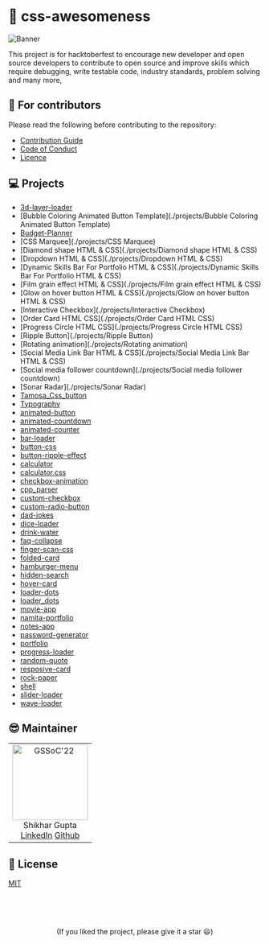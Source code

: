 # 🚀 css-awesomeness

![Banner](./scripts/assets/banner.png)

This project is for hacktoberfest to encourage new developer and open source developers to contribute to open source and improve skills which require debugging, write testable code, industry standards, problem solving and many more,

## 💙 For contributors

Please read the following before contributing to the repository:

- [Contribution Guide](./CONTRIBUTING.md)
- [Code of Conduct](./CODE_OF_CONDUCT.md)
- [Licence](./LICENCE.md)

## 💻 Projects

 
- [3d-layer-loader](./projects/3d-layer-loader) 
- [Bubble Coloring Animated Button Template](./projects/Bubble Coloring Animated Button Template) 
- [Budget-Planner](./projects/Budget-Planner) 
- [CSS Marquee](./projects/CSS Marquee) 
- [Diamond shape HTML &amp; CSS](./projects/Diamond shape HTML &amp; CSS) 
- [Dropdown HTML &amp; CSS](./projects/Dropdown HTML &amp; CSS) 
- [Dynamic Skills Bar For Portfolio HTML &amp; CSS](./projects/Dynamic Skills Bar For Portfolio HTML &amp; CSS) 
- [Film grain effect HTML &amp; CSS](./projects/Film grain effect HTML &amp; CSS) 
- [Glow on hover button HTML &amp; CSS](./projects/Glow on hover button HTML &amp; CSS) 
- [Interactive Checkbox](./projects/Interactive Checkbox) 
- [Order Card HTML CSS](./projects/Order Card HTML CSS) 
- [Progress Circle HTML CSS](./projects/Progress Circle HTML CSS) 
- [Ripple Button](./projects/Ripple Button) 
- [Rotating animation](./projects/Rotating animation) 
- [Social Media Link Bar HTML &amp; CSS](./projects/Social Media Link Bar HTML &amp; CSS) 
- [Social media follower countdown](./projects/Social media follower countdown) 
- [Sonar Radar](./projects/Sonar Radar) 
- [Tamosa_Css_button](./projects/Tamosa_Css_button) 
- [Typography](./projects/Typography) 
- [animated-button](./projects/animated-button) 
- [animated-countdown](./projects/animated-countdown) 
- [animated-counter](./projects/animated-counter) 
- [bar-loader](./projects/bar-loader) 
- [button-css](./projects/button-css) 
- [button-ripple-effect](./projects/button-ripple-effect) 
- [calculator](./projects/calculator) 
- [calculator.css](./projects/calculator.css) 
- [checkbox-animation](./projects/checkbox-animation) 
- [cpp_parser](./projects/cpp_parser) 
- [custom-checkbox](./projects/custom-checkbox) 
- [custom-radio-button](./projects/custom-radio-button) 
- [dad-jokes](./projects/dad-jokes) 
- [dice-loader](./projects/dice-loader) 
- [drink-water](./projects/drink-water) 
- [faq-collapse](./projects/faq-collapse) 
- [finger-scan-css](./projects/finger-scan-css) 
- [folded-card](./projects/folded-card) 
- [hamburger-menu](./projects/hamburger-menu) 
- [hidden-search](./projects/hidden-search) 
- [hover-card](./projects/hover-card) 
- [loader-dots](./projects/loader-dots) 
- [loader_dots](./projects/loader_dots) 
- [movie-app](./projects/movie-app) 
- [namita-portfolio](./projects/namita-portfolio) 
- [notes-app](./projects/notes-app) 
- [password-generator](./projects/password-generator) 
- [portfolio](./projects/portfolio) 
- [progress-loader](./projects/progress-loader) 
- [random-quote](./projects/random-quote) 
- [resposive-card](./projects/resposive-card) 
- [rock-paper](./projects/rock-paper) 
- [shell](./projects/shell) 
- [slider-loader](./projects/slider-loader) 
- [wave-loader](./projects/wave-loader)

## 😎 Maintainer

<table>
  <tr>
    <td align="center">
      <img src="https://avatars.githubusercontent.com/u/75368010?v=4" width="150px" alt="GSSoC'22" />
      <br/>
       Shikhar Gupta
      <br/>
      <a href="https://www.linkedin.com/in/shikhar-gupta-71ab59201/">LinkedIn</a>
      <a href="https://github.com/shikhar13012001">Github</a>
    </td> 
  </tr>
</table>

## 📄 License

[MIT](./LICENSE.md)

<br>
<br>
<br>

<p align='center'>
(If you liked the project, please give it a star 😃)
</p>
